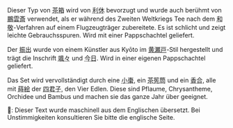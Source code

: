 <p>Dieser Typ von <abbr title="chabako, Teekiste">茶箱</abbr> wird von <abbr title="Rikyū">利休</abbr> bevorzugt und wurde auch berühmt von <abbr title="Hōunsai">鵬雲斎</abbr> verwendet, als er während des Zweiten Weltkriegs Tee nach dem <abbr title="wakei">和敬</abbr>-Verfahren auf einem Flugzeugträger zubereitete. Es ist schlicht und zeigt leichte Gebrauchsspuren. Wird mit einer Pappschachtel geliefert.</p>
<p>Der <abbr title="furidashi, Süßigkeitenstreuer">振出</abbr> wurde von einem Künstler aus Kyōto im <a href="https://ja.wikipedia.org/wiki/%E4%B9%85%E4%B8%96%E4%B9%85%E5%AE%9D">黄瀬戸</a>-Stil hergestellt und trägt die Inschrift <abbr title="sassatsu, eine Windböe">颯々</abbr> und <abbr title="konnichi, das Urasenke-Hauptquartier">今日</abbr>. Wird in einer eigenen Pappschachtel geliefert.</p>
<p>Das Set wird vervollständigt durch eine <abbr title="ko natsume, kleine Teedose">小棗</abbr>, ein <abbr title="chasen tsutsu, Röhre für den Teebesen">茶筅筒</abbr> und ein <abbr title="kougou, Räucherstäbchenbehälter">香合</abbr>, alle mit <abbr title="makie, Lackmalerei">蒔絵</abbr> der <abbr title="shikunshi">四君子</abbr>, den Vier Edlen. Diese sind Pflaume, Chrysantheme, Orchidee und Bambus und machen sie das ganze Jahr über geeignet.</p>
👾: Dieser Text wurde maschinell aus dem Englischen übersetzt. Bei Unstimmigkeiten konsultieren Sie bitte die englische Seite.
